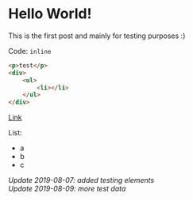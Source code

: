 # Hello World!

This is the first post and mainly for testing purposes :)

Code: `inline`

```html
<p>test</p>
<div>
	<ul>
		<li></li>
	</ul>
</div>
```

[Link](https://7085.at)

List:
- a
- b
- c

*Update 2019-08-07: added testing elements*  
*Update 2019-08-09: more test data*